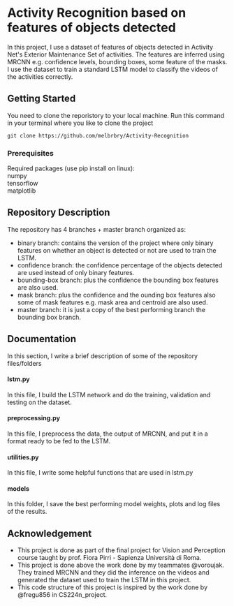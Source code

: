 # Activity Recognition based on features of objects detected

In this project, I use a dataset of features of objects detected in Activity Net's Exterior Maintenance Set of activities. The features are inferred using MRCNN e.g. confidence levels, bounding boxes, some feature of the masks. I use the dataset to train a standard LSTM model to classify the videos of the activities correctly. 

## Getting Started

You need to clone the reporistory to your local machine. Run this command in your terminal where you like to clone the project

```
git clone https://github.com/melbrbry/Activity-Recognition
```

### Prerequisites

Required packages (use pip install on linux):  
numpy  
tensorflow  
matplotlib

## Repository Description
The repository has 4 branches + master branch organized as:
  - binary branch: contains the version of the project where only binary features on whether an object is detected or not are used to train the LSTM.
  - confidence branch: the confidence percentage of the objects detected are used instead of only binary features.
  - bounding-box branch: plus the confidence the bounding box features are also used.
  - mask branch: plus the confidence and the ounding box features also some of mask features e.g. mask area and centroid are also used.
  - master branch: it is just a copy of the best performing branch the bounding box branch.

## Documentation
In this section, I write a brief description of some of the repository files/folders

#### lstm.py
In this file, I build the LSTM network and do the training, validation and testing on the dataset.

#### preprocessing.py
In this file, I preprocess the data, the output of MRCNN, and put it in a format ready to be fed to the LSTM.

#### utilities.py
In this file, I write some helpful functions that are used in lstm.py

#### models
In this folder, I save the best performing model weights, plots and log files of the results.

## Acknowledgement
- This project is done as part of the final project for Vision and Perception course taught by prof. Fiora Pirri - Sapienza Università di Roma.
- This project is done above the work done by my teammates @voroujak. They trained MRCNN and they did the inference on the videos and generated the dataset used to train the LSTM in this project.
- This code structure of this project is inspired by the work done by @fregu856 in CS224n_project.
